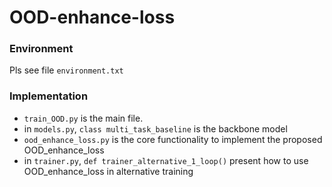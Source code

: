 # OOD-enhance-loss

### Environment
Pls see file `environment.txt`

### Implementation
 
- `train_OOD.py` is the main file.
- in `models.py`, `class multi_task_baseline` is the backbone model
- `ood_enhance_loss.py` is the core functionality to implement the proposed OOD_enhance_loss
- in `trainer.py`, `def trainer_alternative_1_loop()` present how to use OOD_enhance_loss in alternative training
